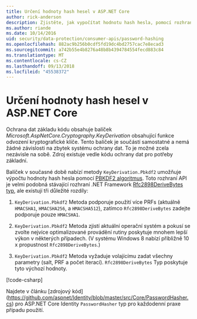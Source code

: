 ```yaml
---
title: Určení hodnoty hash hesel v ASP.NET Core
author: rick-anderson
description: Zjistěte, jak vypočítat hodnotu hash hesla, pomocí rozhraní API ASP.NET Core Data Protection.
ms.author: riande
ms.date: 10/14/2016
uid: security/data-protection/consumer-apis/password-hashing
ms.openlocfilehash: 882ac9b256b0cdf5fd19dc4bd2757cac7e8ecad3
ms.sourcegitcommit: a742b55e4b8276a48b8b4394784554fecd883c84
ms.translationtype: MT
ms.contentlocale: cs-CZ
ms.lasthandoff: 09/13/2018
ms.locfileid: "45538372"
---
```

# <a name="hash-passwords-in-aspnet-core"></a>Určení hodnoty hash hesel v ASP.NET Core

Ochrana dat základu kódu obsahuje balíček *Microsoft.AspNetCore.Cryptography.KeyDerivation* obsahující funkce odvození kryptografické klíče. Tento balíček je součástí samostatné a nemá žádné závislosti na zbytek systému ochrany dat. To je možné zcela nezávisle na sobě. Zdroj existuje vedle kódu ochrany dat pro potřeby základní.

Balíček v současné době nabízí metody `KeyDerivation.Pbkdf2` umožňuje výpočtu hodnoty hash hesla pomocí [PBKDF2 algoritmus](https://tools.ietf.org/html/rfc2898#section-5.2). Toto rozhraní API je velmi podobná stávající rozhraní .NET Framework [Rfc2898DeriveBytes typ](/dotnet/api/system.security.cryptography.rfc2898derivebytes), ale existují tři důležité rozdíly:

1. `KeyDerivation.Pbkdf2` Metoda podporuje použití více PRFs (aktuálně `HMACSHA1`, `HMACSHA256`, a `HMACSHA512`), zatímco `Rfc2898DeriveBytes` zadejte podporuje pouze `HMACSHA1`.

2. `KeyDerivation.Pbkdf2` Metoda zjistí aktuální operační systém a pokusí se zvolte nejvíce optimalizované provádění rutiny poskytuje mnohem lepší výkon v některých případech. (V systému Windows 8 nabízí přibližně 10 x propustnost `Rfc2898DeriveBytes`.)

3. `KeyDerivation.Pbkdf2` Metoda vyžaduje volajícímu zadat všechny parametry (salt, PRF a počet iterací). `Rfc2898DeriveBytes` Typ poskytuje tyto výchozí hodnoty.

[!code-csharp[](password-hashing/samples/passwordhasher.cs)]

Najdete v článku [zdrojový kód] (https://github.com/aspnet/Identity/blob/master/src/Core/PasswordHasher.cs) pro ASP.NET Core Identity `PasswordHasher` typ pro každodenní praxe případu použití.
